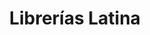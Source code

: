 ---
title: "Librerías Latina"
url: /ciudad-guayana-puerto-ordaz/librerias-latina-calle-cuchivero/
shop: libros
---